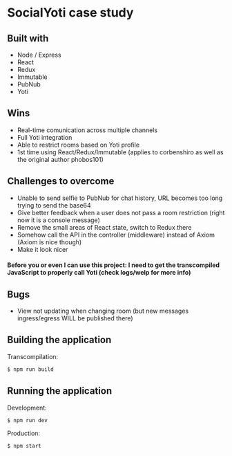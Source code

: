 # SocialYoti case study



## Built with

* Node / Express
* React
* Redux
* Immutable
* PubNub
* Yoti


## Wins

* Real-time comunication across multiple channels
* Full Yoti integration
* Able to restrict rooms based on Yoti profile
* 1st time using React/Redux/Immutable (applies to corbenshiro as well as the original author phobos101)


## Challenges to overcome

* Unable to send selfie to PubNub for chat history, URL becomes too long trying to send the base64
* Give better feedback when a user does not pass a room restriction (right now it is a console message)
* Remove the small areas of React state, switch to Redux there
* Somehow call the API in the controller (middleware) instead of Axiom (Axiom is nice though)
* Make it look nicer

#### Before you or even I can use this project: I need to get the transcompiled JavaScript to properly call Yoti (check logs/welp for more info)


## Bugs

* View not updating when changing room (but new messages ingress/egress WILL be published there)


## Building the application

Transcompilation:

```bash
$ npm run build
```


## Running the application

Development:

```bash
$ npm run dev
```

Production:

```bash
$ npm start
```
